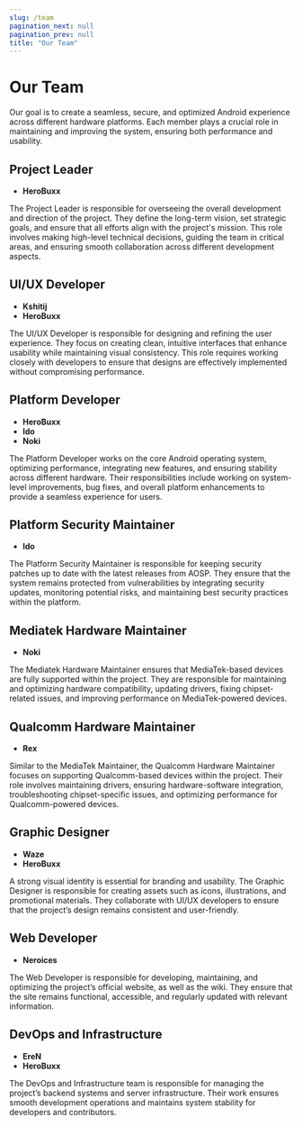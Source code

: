 ```yaml
---
slug: /team
pagination_next: null
pagination_prev: null
title: "Our Team"
---
```

# Our Team
Our goal is to create a seamless, secure, and optimized Android experience across different hardware platforms. Each member plays a crucial role in maintaining and improving the system, ensuring both performance and usability.
## Project Leader
- **HeroBuxx**

The Project Leader is responsible for overseeing the overall development and direction of the project. They define the long-term vision, set strategic goals, and ensure that all efforts align with the project's mission. This role involves making high-level technical decisions, guiding the team in critical areas, and ensuring smooth collaboration across different development aspects.

## UI/UX Developer
- **Kshitij**
- **HeroBuxx**

The UI/UX Developer is responsible for designing and refining the user experience. They focus on creating clean, intuitive interfaces that enhance usability while maintaining visual consistency. This role requires working closely with developers to ensure that designs are effectively implemented without compromising performance.

## Platform Developer
- **HeroBuxx**
- **Ido**
- **Noki**

The Platform Developer works on the core Android operating system, optimizing performance, integrating new features, and ensuring stability across different hardware. Their responsibilities include working on system-level improvements, bug fixes, and overall platform enhancements to provide a seamless experience for users.

## Platform Security Maintainer
- **Ido**

The Platform Security Maintainer is responsible for keeping security patches up to date with the latest releases from AOSP. They ensure that the system remains protected from vulnerabilities by integrating security updates, monitoring potential risks, and maintaining best security practices within the platform.

## Mediatek Hardware Maintainer
- **Noki**

The Mediatek Hardware Maintainer ensures that MediaTek-based devices are fully supported within the project. They are responsible for maintaining and optimizing hardware compatibility, updating drivers, fixing chipset-related issues, and improving performance on MediaTek-powered devices.

## Qualcomm Hardware Maintainer
- **Rex**

Similar to the MediaTek Maintainer, the Qualcomm Hardware Maintainer focuses on supporting Qualcomm-based devices within the project. Their role involves maintaining drivers, ensuring hardware-software integration, troubleshooting chipset-specific issues, and optimizing performance for Qualcomm-powered devices.

## Graphic Designer
- **Waze**
- **HeroBuxx**

A strong visual identity is essential for branding and usability. The Graphic Designer is responsible for creating assets such as icons, illustrations, and promotional materials. They collaborate with UI/UX developers to ensure that the project’s design remains consistent and user-friendly.

## Web Developer
- **Neroices**

The Web Developer is responsible for developing, maintaining, and optimizing the project’s official website, as well as the wiki. They ensure that the site remains functional, accessible, and regularly updated with relevant information.

## DevOps and Infrastructure
- **EreN**
- **HeroBuxx**

The DevOps and Infrastructure team is responsible for managing the project’s backend systems and server infrastructure. Their work ensures smooth development operations and maintains system stability for developers and contributors.
